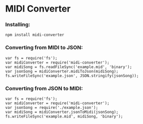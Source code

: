 # MIDI Converter
### Installing:
`npm install midi-converter`

### Converting from MIDI to JSON:
    var fs = require('fs');
    var midiConverter = require('midi-converter');
    var midiSong = fs.readFileSync('example.mid', 'binary');
    var jsonSong = midiConverter.midiToJson(midiSong);
    fs.writeFileSync('example.json', JSON.stringify(jsonSong));

### Converting from JSON to MIDI:
    var fs = require('fs');
    var midiConverter = require('midi-converter');
    var jsonSong = require('./example.json');
    var midiSong = midiConverter.jsonToMidi(jsonSong);
    fs.writeFileSync('example.mid', midiSong, 'binary');
